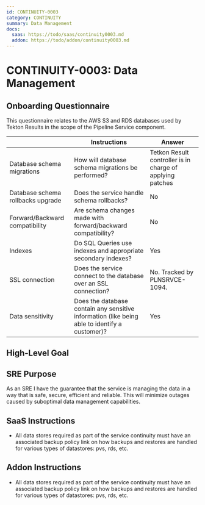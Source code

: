 ```yaml
---
id: CONTINUITY-0003
category: CONTINUITY
summary: Data Management
docs:
  saas: https://todo/saas/continuity0003.md
  addon: https://todo/addon/continuity0003.md
---
```


# CONTINUITY-0003: Data Management

## Onboarding Questionnaire

This questionnaire relates to the AWS S3 and RDS databases used by Tekton Results in the scope of the Pipeline Service component.

|                                   | Instructions                                                                                  | Answer |
|-----------------------------------|-----------------------------------------------------------------------------------------------|--------|
| Database schema migrations        | How will database schema migrations be performed?                                             | Tetkon Result controller is in charge of applying patches |
| Database schema rollbacks upgrade | Does the service handle schema rollbacks?                                                     | No |
| Forward/Backward compatibility    | Are schema changes made with forward/backward compatibility?                                  | No |
| Indexes                           | Do SQL Queries use indexes and appropriate secondary indexes?                                 | Yes |
| SSL connection                    | Does the service connect to the database over an SSL connection?                              | No. Tracked by PLNSRVCE-1094. |
| Data sensitivity                  | Does the database contain any sensitive information (like being able to identify a customer)? | Yes |    

## High-Level Goal

## SRE Purpose

As an SRE I have the guarantee that the service is managing the data in a way that is safe, secure, efficient and reliable. This will minimize outages caused by suboptimal data management capabilities.

## SaaS Instructions

- All data stores required as part of the service continuity must have an associated backup policy link on how backups and restores are handled for various types of datastores: pvs, rds, etc.

## Addon Instructions

- All data stores required as part of the service continuity must have an associated backup policy link on how backups and restores are handled for various types of datastores: pvs, rds, etc.
